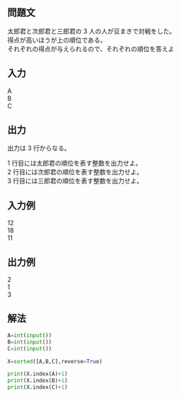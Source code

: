 ## 問題文
太郎君と次郎君と三郎君の 3 人の人が豆まきで対戦をした。  
得点が高いほうが上の順位である。  
それぞれの得点が与えられるので、それぞれの順位を答えよ
## 入力
A  
B  
C
## 出力
出力は 3 行からなる。  

1 行目には太郎君の順位を表す整数を出力せよ。  
2 行目には次郎君の順位を表す整数を出力せよ。  
3 行目には三郎君の順位を表す整数を出力せよ。  
## 入力例
12  
18  
11
## 出力例
2  
1  
3
## 解法

```python
A=int(input())
B=int(input())
C=int(input())

X=sorted([A,B,C],reverse=True)

print(X.index(A)+1)
print(X.index(B)+1)
print(X.index(C)+1)
